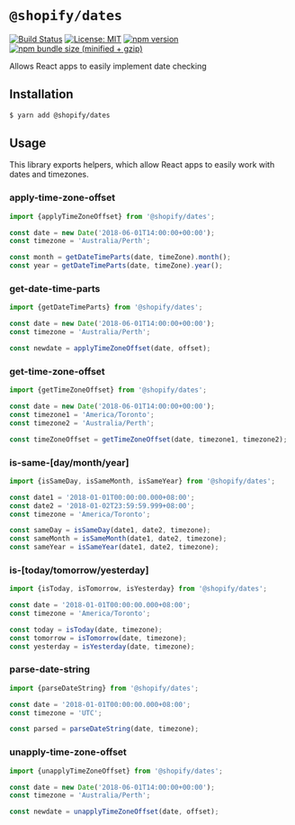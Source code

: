 # `@shopify/dates`

[![Build Status](https://travis-ci.org/Shopify/quilt.svg?branch=master)](https://travis-ci.org/Shopify/quilt)
[![License: MIT](https://img.shields.io/badge/License-MIT-green.svg)](LICENSE.md) [![npm version](https://badge.fury.io/js/%40shopify%2Fdates.svg)](https://badge.fury.io/js/%40shopify%2Fdates.svg) [![npm bundle size (minified + gzip)](https://img.shields.io/bundlephobia/minzip/@shopify/dates.svg)](https://img.shields.io/bundlephobia/minzip/@shopify/dates.svg)

Allows React apps to easily implement date checking

## Installation

```bash
$ yarn add @shopify/dates
```

## Usage

This library exports helpers, which allow React apps to easily work with dates and timezones.

### apply-time-zone-offset

```ts
import {applyTimeZoneOffset} from '@shopify/dates';

const date = new Date('2018-06-01T14:00:00+00:00');
const timezone = 'Australia/Perth';

const month = getDateTimeParts(date, timeZone).month();
const year = getDateTimeParts(date, timeZone).year();
```

### get-date-time-parts

```ts
import {getDateTimeParts} from '@shopify/dates';

const date = new Date('2018-06-01T14:00:00+00:00');
const timezone = 'Australia/Perth';

const newdate = applyTimeZoneOffset(date, offset);
```

### get-time-zone-offset

```ts
import {getTimeZoneOffset} from '@shopify/dates';

const date = new Date('2018-06-01T14:00:00+00:00');
const timezone1 = 'America/Toronto';
const timezone2 = 'Australia/Perth';

const timeZoneOffset = getTimeZoneOffset(date, timezone1, timezone2);
```

### is-same-[day/month/year]

```ts
import {isSameDay, isSameMonth, isSameYear} from '@shopify/dates';

const date1 = '2018-01-01T00:00:00.000+08:00';
const date2 = '2018-01-02T23:59:59.999+08:00';
const timezone = 'America/Toronto';

const sameDay = isSameDay(date1, date2, timezone);
const sameMonth = isSameMonth(date1, date2, timezone);
const sameYear = isSameYear(date1, date2, timezone);
```

### is-[today/tomorrow/yesterday]

```ts
import {isToday, isTomorrow, isYesterday} from '@shopify/dates';

const date = '2018-01-01T00:00:00.000+08:00';
const timezone = 'America/Toronto';

const today = isToday(date, timezone);
const tomorrow = isTomorrow(date, timezone);
const yesterday = isYesterday(date, timezone);
```

### parse-date-string

```ts
import {parseDateString} from '@shopify/dates';

const date = '2018-01-01T00:00:00.000+08:00';
const timezone = 'UTC';

const parsed = parseDateString(date, timezone);
```

### unapply-time-zone-offset

```ts
import {unapplyTimeZoneOffset} from '@shopify/dates';

const date = new Date('2018-06-01T14:00:00+00:00');
const timezone = 'Australia/Perth';

const newdate = unapplyTimeZoneOffset(date, offset);
```
